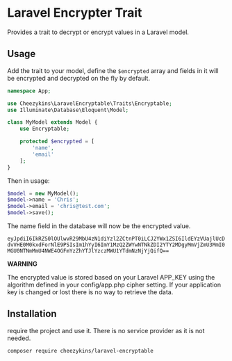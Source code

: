# Laravel Encrypter Trait

Provides a trait to decrypt or encrypt values in a Laravel model.

## Usage

Add the trait to your model, define the ```$encrypted``` array and fields in it will be encrypted and decrypted on the fly by default.

```php
namespace App;

use Cheezykins\LaravelEncryptable\Traits\Encryptable;
use Illuminate\Database\Eloquent\Model;

class MyModel extends Model {
    use Encryptable;

    protected $encrypted = [
        'name',
        'email'
    ];
}
```

Then in usage:

```php
$model = new MyModel();
$model->name = 'Chris';
$model->email = 'chris@test.com';
$model->save();
```

The name field in the database will now be the encrypted value.

```eyJpdiI6IkRZS0lOUlwvR29MbU4zN1diYzl2ZCtnPT0iLCJ2YWx1ZSI6IldEYzVUajlUcDdvVHE0M0kxdForNlE9PSIsIm1hYyI6ImY1MzQ2ZWYwNTNkZDI2YTY2MDgyMmVjZmU3MmI0MGU0NTNmMmU4NWE4OGFmYzZhYTJlYzczMWU1YTdmNzNjYjQifQ==```

**WARNING**

The encrypted value is stored based on your Laravel APP_KEY using the algorithm defined in your config/app.php cipher setting. If your application key is changed or lost there is no way to retrieve the data.

## Installation

require the project and use it. There is no service provider as it is not needed.

```composer require cheezykins/laravel-encryptable```